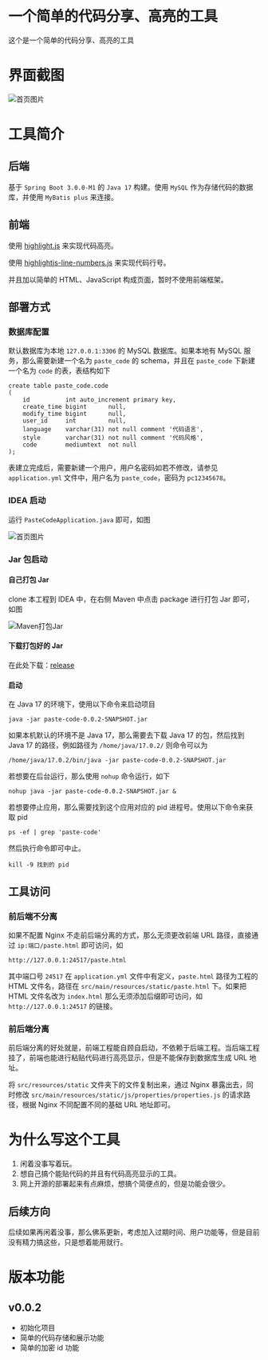 # 一个简单的代码分享、高亮的工具

这个是一个简单的代码分享、高亮的工具

# 界面截图

![首页图片](folder/imgs/homepage.png)

# 工具简介

## 后端
基于 `Spring Boot 3.0.0-M1` 的 `Java 17` 构建。使用 `MySQL` 作为存储代码的数据库，并使用 `MyBatis plus` 来连接。

## 前端
使用 [highlight.js](https://github.com/highlightjs/highlight.js) 来实现代码高亮。

使用 [highlightjs-line-numbers.js](https://github.com/wcoder/highlightjs-line-numbers.js) 来实现代码行号。

并且加以简单的 HTML、JavaScript 构成页面，暂时不使用前端框架。

## 部署方式

### 数据库配置

默认数据库为本地 `127.0.0.1:3306` 的 MySQL 数据库。如果本地有 MySQL 服务，那么需要新建一个名为 `paste_code` 的 schema，并且在 `paste_code` 下新建一个名为 `code` 的表，表结构如下

```mysql
create table paste_code.code
(
    id          int auto_increment primary key,
    create_time bigint      null,
    modify_time bigint      null,
    user_id     int         null,
    language    varchar(31) not null comment '代码语言',
    style       varchar(31) not null comment '代码风格',
    code        mediumtext  not null
);
```

表建立完成后，需要新建一个用户，用户名密码如若不修改，请参见 `application.yml` 文件中，用户名为 `paste_code`，密码为 `pc12345678`。

### IDEA 启动

运行 `PasteCodeApplication.java` 即可，如图

![首页图片](folder/imgs/idea-run.png)


### Jar 包启动

#### 自己打包 Jar

clone 本工程到 IDEA 中，在右侧 Maven 中点击 package 进行打包 Jar 即可，如图

![Maven打包Jar](folder/imgs/maven-package.png)

#### 下载打包好的 Jar

在此处下载：[release](https://github.com/sleepybear1113/paste-code/releases)

#### 启动

在 Java 17 的环境下，使用以下命令来启动项目

```shell
java -jar paste-code-0.0.2-SNAPSHOT.jar
```

如果本机默认的环境不是 Java 17，那么需要去下载 Java 17 的包，然后找到 Java 17 的路径，例如路径为 `/home/java/17.0.2/` 则命令可以为
```shell
/home/java/17.0.2/bin/java -jar paste-code-0.0.2-SNAPSHOT.jar
```

若想要在后台运行，那么使用 `nohup` 命令运行，如下
```shell
nohup java -jar paste-code-0.0.2-SNAPSHOT.jar &
```

若想要停止应用，那么需要找到这个应用对应的 pid 进程号。使用以下命令来获取 pid
```shell
ps -ef | grep 'paste-code'
```
然后执行命令即可中止。
```shell
kill -9 找到的 pid
```

## 工具访问

### 前后端不分离

如果不配置 Nginx 不走前后端分离的方式，那么无须更改前端 URL 路径，直接通过 `ip:端口/paste.html` 即可访问，如
```http request
http://127.0.0.1:24517/paste.html
```

其中端口号 `24517` 在 `application.yml` 文件中有定义，`paste.html` 路径为工程的 HTML 文件名，路径在 `src/main/resources/static/paste.html` 下。如果把 HTML 文件名改为 `index.html` 那么无须添加后缀即可访问，如 `http://127.0.0.1:24517` 的链接。

### 前后端分离

前后端分离的好处就是，前端工程能自顾自启动，不依赖于后端工程。当后端工程挂了，前端也能进行粘贴代码进行高亮显示，但是不能保存到数据库生成 URL 地址。

将 `src/resources/static` 文件夹下的文件复制出来，通过 Nginx 暴露出去，同时修改 `src/main/resources/static/js/properties/properties.js` 的请求路径，根据 Nginx 不同配置不同的基础 URL 地址即可。

# 为什么写这个工具

1. 闲着没事写着玩。
2. 想自己搞个能贴代码的并且有代码高亮显示的工具。
3. 网上开源的部署起来有点麻烦，想搞个简便点的，但是功能会很少。

## 后续方向

后续如果再闲着没事，那么佛系更新，考虑加入过期时间、用户功能等，但是目前没有精力搞这些，只是想着能用就行。

# 版本功能
## v0.0.2
- 初始化项目
- 简单的代码存储和展示功能
- 简单的加密 id 功能

